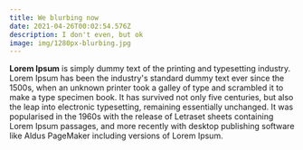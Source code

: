 ```yaml
---
title: We blurbing now
date: 2021-04-26T00:02:54.576Z
description: I don't even, but ok
image: img/1280px-blurbing.jpg
---
```

**Lorem Ipsum** is simply dummy text of the printing and typesetting industry. Lorem Ipsum has been the industry's standard dummy text ever since the 1500s, when an unknown printer took a galley of type and scrambled it to make a type specimen book. It has survived not only five centuries, but also the leap into electronic typesetting, remaining essentially unchanged. It was popularised in the 1960s with the release of Letraset sheets containing Lorem Ipsum passages, and more recently with desktop publishing software like Aldus PageMaker including versions of Lorem Ipsum.
